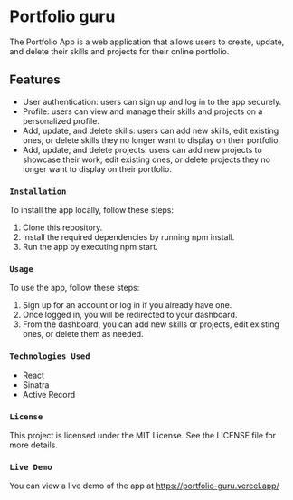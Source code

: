 # Portfolio guru

The Portfolio App is a web application that allows users to create, update, and delete their skills and projects for their online portfolio.


## Features 
* User authentication: users can sign up and log in to   the app securely.
* Profile: users can view and manage their skills and projects on a personalized profile.
* Add, update, and delete skills: users can add new skills, edit existing ones, or delete skills they no longer want to display on their portfolio.
* Add, update, and delete projects: users can add new   projects to showcase their work, edit existing ones, or delete projects they no longer want to display on their portfolio.




### `Installation`

To install the app locally, follow these steps:

1. Clone this repository.
2.   Install the required dependencies by running npm install.
3.   Run the app by executing npm start.

### `Usage`

To use the app, follow these steps:

1. Sign up for an account or log in if you already have one.
2. Once logged in, you will be redirected to your dashboard.
3. From the dashboard, you can add new skills or projects, edit existing ones, or delete them as needed.

### `Technologies Used`

* React
* Sinatra
* Active Record

### `License`

This project is licensed under the MIT License. See the LICENSE file for more details.

### `Live Demo`
You can view a live demo of the app at https://portfolio-guru.vercel.app/






